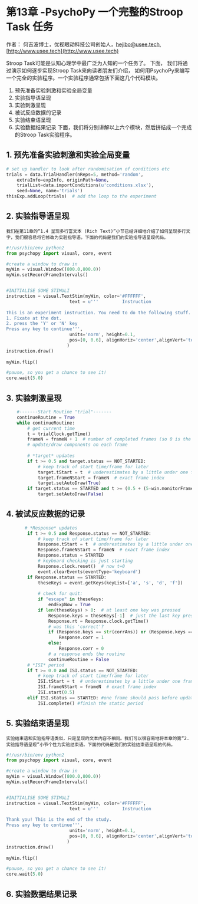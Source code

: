 # 第13章 -PsychoPy 一个完整的Stroop Task 任务

作者： 何吉波博士，优视眼动科技公司创始人，hejibo@usee.tech, [http://www.usee.tech](http://www.usee.tech)  

Stroop Task可能是认知心理学中最广泛为人知的一个任务了。 下面， 我们将通过演示如何逐步实现Stroop Task来向读者朋友们介绍， 如何用PsychoPy来编写一个完全的实验程序。一个实验程序通常包括下面这几个代码模块。 
1. 预先准备实验刺激和实验全局变量
2. 实验指导语呈现
3. 实验刺激呈现
4. 被试反应数据的记录
5. 实验结束语呈现
6. 实验数据结果记录
下面，我们将分别讲解以上六个模块，然后拼结成一个完成的Stroop Task实验程序。

## 1. 预先准备实验刺激和实验全局变量

```python
# set up handler to look after randomisation of conditions etc
trials = data.TrialHandler(nReps=5, method='random', 
    extraInfo=expInfo, originPath=None,
    trialList=data.importConditions(u'conditions.xlsx'),
    seed=None, name='trials')
thisExp.addLoop(trials)  # add the loop to the experiment
```

## 2. 实验指导语呈现
    我们在第11章的“1.4 呈现多行富文本 (Rich Text)”小节已经详细地介绍了如何呈现多行文字，我们很容易将它修改为实验指导语。下面的代码是我们的实验指导语呈现代码。 

```python
#!/usr/bin/env python2
from psychopy import visual, core, event

#create a window to draw in
myWin = visual.Window((800.0,800.0))
myWin.setRecordFrameIntervals()


#INITIALISE SOME STIMULI
instruction = visual.TextStim(myWin, color='#FFFFFF',
                        text = u'''         Instruction
                        
This is an experiment instruction. You need to do the following stuff.
1. Fixate at the dot.
2. press the 'Y' or 'N' key 
Press any key to continue''',
                        units='norm', height=0.1,
                        pos=[0, 0.6], alignHoriz='center',alignVert='top'
                       )
instruction.draw()
    
myWin.flip()

#pause, so you get a chance to see it!
core.wait(5.0)

```
## 3. 实验刺激呈现

```python
    #-------Start Routine "trial"-------
    continueRoutine = True
    while continueRoutine:
        # get current time
        t = trialClock.getTime()
        frameN = frameN + 1  # number of completed frames (so 0 is the first frame)
        # update/draw components on each frame
        
        # *target* updates
        if t >= 0.5 and target.status == NOT_STARTED:
            # keep track of start time/frame for later
            target.tStart = t  # underestimates by a little under one frame
            target.frameNStart = frameN  # exact frame index
            target.setAutoDraw(True)
        if target.status == STARTED and t >= (0.5 + (5-win.monitorFramePeriod*0.75)): #most of one frame period left
            target.setAutoDraw(False)
```     

## 4. 被试反应数据的记录


```python
       # *Response* updates
        if t >= 0.5 and Response.status == NOT_STARTED:
            # keep track of start time/frame for later
            Response.tStart = t  # underestimates by a little under one frame
            Response.frameNStart = frameN  # exact frame index
            Response.status = STARTED
            # keyboard checking is just starting
            Response.clock.reset()  # now t=0
            event.clearEvents(eventType='keyboard')
        if Response.status == STARTED:
            theseKeys = event.getKeys(keyList=['a', 's', 'd', 'f'])
            
            # check for quit:
            if "escape" in theseKeys:
                endExpNow = True
            if len(theseKeys) > 0:  # at least one key was pressed
                Response.keys = theseKeys[-1]  # just the last key pressed
                Response.rt = Response.clock.getTime()
                # was this 'correct'?
                if (Response.keys == str(corrAns)) or (Response.keys == corrAns):
                    Response.corr = 1
                else:
                    Response.corr = 0
                # a response ends the routine
                continueRoutine = False
        # *ISI* period
        if t >= 0.0 and ISI.status == NOT_STARTED:
            # keep track of start time/frame for later
            ISI.tStart = t  # underestimates by a little under one frame
            ISI.frameNStart = frameN  # exact frame index
            ISI.start(0.5)
        elif ISI.status == STARTED: #one frame should pass before updating params and completing
            ISI.complete() #finish the static period
```

## 5. 实验结束语呈现
    实验结束语和实验指导语类似，只是呈现的文本内容不相同。我们可以很容易地将本章的第“2. 实验指导语呈现”小节个性为实验结束语。下面的代码是我们的实验结束语呈现的代码。 
```python
#!/usr/bin/env python2
from psychopy import visual, core, event

#create a window to draw in
myWin = visual.Window((800.0,800.0))
myWin.setRecordFrameIntervals()


#INITIALISE SOME STIMULI
instruction = visual.TextStim(myWin, color='#FFFFFF',
                        text = u'''         Instruction
                        
Thank you! This is the end of the study.
Press any key to continue''',
                        units='norm', height=0.1,
                        pos=[0, 0.6], alignHoriz='center',alignVert='top'
                       )
instruction.draw()
    
myWin.flip()

#pause, so you get a chance to see it!
core.wait(5.0)

```

## 6. 实验数据结果记录
